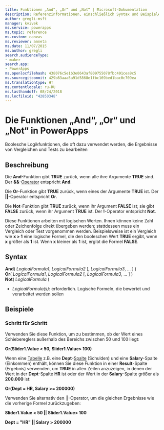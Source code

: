 ```yaml
---
title: Funktionen „And“, „Or“ und „Not“ | Microsoft-Dokumentation
description: Referenzinformationen, einschließlich Syntax und Beispielen, für die Funktionen „And“, „Or“ und „Not“ in PowerApps
author: gregli-msft
manager: kvivek
ms.service: powerapps
ms.topic: reference
ms.custom: canvas
ms.reviewer: anneta
ms.date: 11/07/2015
ms.author: gregli
search.audienceType:
- maker
search.app:
- PowerApps
ms.openlocfilehash: 438076c5e1b3e0643af809755078fbc491cea9c5
ms.sourcegitcommit: 429b83aaa5a91d5868e1fbc169bed1bac0c709ea
ms.translationtype: HT
ms.contentlocale: ru-RU
ms.lasthandoff: 08/24/2018
ms.locfileid: "42850348"
---
```

# <a name="and-or-and-not-functions-in-powerapps"></a>Die Funktionen „And“, „Or“ und „Not“ in PowerApps
Boolesche Logikfunktionen, die oft dazu verwendet werden, die Ergebnisse von Vergleichen und Tests zu bearbeiten

## <a name="description"></a>Beschreibung
Die **And**-Funktion gibt **TRUE** zurück, wenn alle ihre Argumente **TRUE** sind.  Der **&&**-[Operator](operators.md) entspricht **And**.

Die **Or**-Funktion gibt **TRUE** zurück, wenn eines der Argumente **TRUE** ist.  Der **||**-Operator entspricht **Or**.

Die **Not**-Funktion gibt **TRUE** zurück, wenn ihr Argument **FALSE** ist; sie gibt **FALSE** zurück, wenn ihr Argument **TRUE** ist.  Der **!**-Operator entspricht **Not**.

Diese Funktionen arbeiten mit logischen Werten. Ihnen können keine Zahl oder Zeichenfolge direkt übergeben werden; stattdessen muss ein Vergleich oder Test vorgenommen werden. Beispielsweise ist ein Vergleich wie **x > 1** eine logische Formel, die den booleschen Wert **TRUE** ergibt, wenn **x** größer als **1** ist. Wenn **x** kleiner als **1** ist, ergibt die Formel **FALSE**.

## <a name="syntax"></a>Syntax
**And**( *LogicalFormula1*, *LogicalFormula2* [, *LogicalFormula3*, ... ] )<br>
**Or**( *LogicalFormula1*, *LogicalFormula2* [, *LogicalFormula3*, ... ] )<br>
**Not**( *LogicalFormula* )

* *LogicalFormula(s)*: erforderlich.  Logische Formeln, die bewertet und verarbeitet werden sollen

## <a name="examples"></a>Beispiele
### <a name="step-by-step"></a>Schritt für Schritt
Verwenden Sie diese Funktion, um zu bestimmen, ob der Wert eines Schiebereglers außerhalb des Bereichs zwischen 50 und 100 liegt:

**Or(Slider1.Value < 50, Slider1.Value> 100)**

Wenn eine [Tabelle](../working-with-tables.md) z.B. eine **Dept**-[Spalte](../working-with-tables.md#columns) (Schulden) und eine **Salary**-Spalte (Einkommen) enthält, können Sie diese Funktion in einer **Result**-Spalte (Ergebnis) verwenden, um **TRUE** in allen Zeilen anzuzeigen, in denen der Wert in der **Dept**-Spalte **HR** ist oder der Wert in der **Salary**-Spalte größer als **200.000** ist:

**Or(Dept = HR, Salary >= 200000)**

Verwenden Sie alternativ den ||-Operator, um die gleichen Ergebnisse wie die vorherige Formel zurückzugeben:

**Slider1.Value < 50 || Slider1.Value> 100**

**Dept = "HR" || Salary > 200000**

